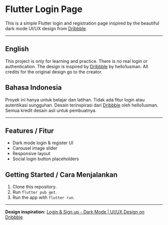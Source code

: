 # Flutter Login Page

This is a simple Flutter login and registration page inspired by the beautiful dark mode UI/UX design from [Dribbble](https://dribbble.com/shots/24552589-Login-Sign-up-Dark-Mode-UI-UX-Design?utm_source=Clipboard_Shot&utm_campaign=hello1usman&utm_content=Login%20%26%20Sign%20up%20-%20Dark%20Mode%20%7C%20UI%2FUX%20Design&utm_medium=Social_Share).

---

## English

This project is only for learning and practice. There is no real login or authentication. The design is inspired by [Dribbble](https://dribbble.com/shots/24552589-Login-Sign-up-Dark-Mode-UI-UX-Design) by hello1usman. All credits for the original design go to the creator.

## Bahasa Indonesia

Proyek ini hanya untuk belajar dan latihan. Tidak ada fitur login atau autentikasi sungguhan. Desain terinspirasi dari [Dribbble](https://dribbble.com/shots/24552589-Login-Sign-up-Dark-Mode-UI-UX-Design) oleh hello1usman. Semua kredit desain asli untuk pembuatnya.

---

## Features / Fitur

- Dark mode login & register UI
- Carousel image slider
- Responsive layout
- Social login button placeholders

## Getting Started / Cara Menjalankan

1. Clone this repository.
2. Run `flutter pub get`.
3. Run the app with `flutter run`.

---

**Design inspiration:**
[Login & Sign up - Dark Mode | UI/UX Design on Dribbble](https://dribbble.com/shots/24552589-Login-Sign-up-Dark-Mode-UI-UX-Design)
